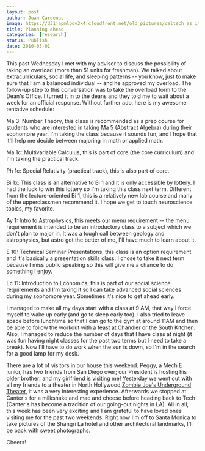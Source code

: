 ```yaml
---
layout: post
author: Juan Cardenas
image: https://d31japmlpdv3k4.cloudfront.net/old_pictures/caltech_as_it_happens/6a0105349b8251970b0120a8d856ef970b.png
title: Planning ahead
categories: [research]
status: Publish
date: 2010-03-01
---
```



This past Wednesday I met with my advisor to discuss the possibility of taking an overload (more than 51 units for freshman). We talked about extracurriculars, social life, and sleeping patterns -- you know, just to make sure that I am a balanced individual -- and he approved my overload. The follow-up step to this conversation was to take the overload form to the Dean's Office. I turned it in to the deans and they told me to wait about a week for an official response. Without further ado, here is my awesome tentative schedule:

Ma 3: Number Theory, this class is recommended as a prep course for students who are interested in taking Ma 5 (Abstract Algebra) during their sophomore year. I'm taking the class because it sounds fun, and I hope that it'll help me decide between majoring in math or applied math.

Ma 1c: Multivariable Calculus, this is part of core (the core curriculum) and I'm taking the practical track.

Ph 1c: Special Relativity (practical track), this is also part of core.

Bi 1x: This class is an alternative to Bi 1 and it is only accessible by lottery. I had the luck to win this lottery so I'm taking this class next term. Different from the lecture-oriented Bi 1, this is a relatively new lab course and many of the upperclassmen recommend it. I hope we get to touch neuroscience topics, my favorite.

Ay 1: Intro to Astrophysics, this meets our menu requirement -- the menu requirement is intended to be an introductory class to a subject which we don't plan to major in. It was a tough call between geology and astrophysics, but astro got the better of me, I'll have much to learn about it.

E 10: Technical Seminar Presentations, this class is an option requirement and it's basically a presentation skills class. I chose to take it next term because I miss public speaking so this will give me a chance to do something I enjoy.

Ec 11: Introduction to Economics, this is part of our social science requirements and I'm taking it so I can take advanced social sciences during my sophomore year. Sometimes it's nice to get ahead early.

I managed to make all my days start with a class at 9 AM, that way I force myself to wake up early (and go to sleep early too). I also tried to leave space before lunchtime so that I can go to the gym at around 11AM and then be able to follow the workout with a feast at Chandler or the South Kitchen. Also, I managed to reduce the number of days that I have class at night (it was fun having night classes for the past two terms but I need to take a break). Now I'll have to do work when the sun is down, so I'm in the search for a good lamp for my desk.

There are a lot of visitors in our house this weekend. Peggy, a Mech E junior, has two friends from San Diego over; our President is hosting his older brother; and my girlfriend is visiting me! Yesterday we went out with all my friends to a theater in North Hollywood,<a href="https://zombiejoes.homestead.com/">Zombie Joe's Underground Theater</a>, it was a very interesting experience. Afterwards we stopped at Canter's for a milkshake and mac and cheese before heading back to Tech (Canter's has become a tradition of our going-out nights in LA). All in all, this week has been very exciting and I am grateful to have loved ones visiting me for the past two weekends. Right now I'm off to Santa Monica to take pictures of the Shangri La hotel and other architectural landmarks, I'll be back with sweet photographs.

Cheers!

